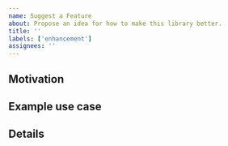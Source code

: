 ```yaml
---
name: Suggest a Feature
about: Propose an idea for how to make this library better.
title: ''
labels: ['enhancement']
assignees: ''
---
```


<!-- Please fill in each section completely. Thank you! -->

## Motivation

<!--
  Say a few words about what motivated you to propose this enhancement.
-->

## Example use case

<!--
  Demonstrate how someone might use this new feature.

  If applicable, write code or pseudocode that would produce the
  desired result if this feature existed.
-->

## Details

<!--
  Go into detail about how this new feature must behave. If you have
  ideas on how to implement it, go into them here.
-->
